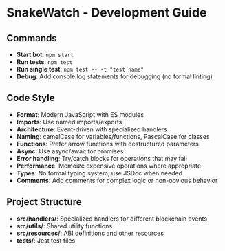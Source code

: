 # SnakeWatch - Development Guide

## Commands
- **Start bot**: `npm start`
- **Run tests**: `npm test`
- **Run single test**: `npm test -- -t "test name"` 
- **Debug**: Add console.log statements for debugging (no formal linting)

## Code Style
- **Format**: Modern JavaScript with ES modules
- **Imports**: Use named imports/exports
- **Architecture**: Event-driven with specialized handlers
- **Naming**: camelCase for variables/functions, PascalCase for classes
- **Functions**: Prefer arrow functions with destructured parameters
- **Async**: Use async/await for promises
- **Error handling**: Try/catch blocks for operations that may fail
- **Performance**: Memoize expensive operations where appropriate
- **Types**: No formal typing system, use JSDoc when needed
- **Comments**: Add comments for complex logic or non-obvious behavior

## Project Structure
- **src/handlers/**: Specialized handlers for different blockchain events
- **src/utils/**: Shared utility functions
- **src/resources/**: ABI definitions and other resources
- **tests/**: Jest test files